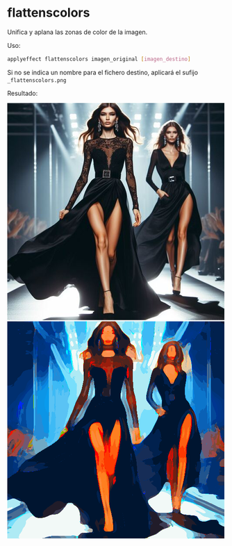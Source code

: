 # flattenscolors

Unifica y aplana las zonas de color de la imagen.

Uso:

``` sh
applyeffect flattenscolors imagen_original [imagen_destino]
```

Si no se indica un nombre para el fichero destino, aplicará el sufijo `_flattenscolors.png`

Resultado:

![imagen original](../../images/image.jpg)
![flattenscolors](../../images/image_flattenscolors.png)
